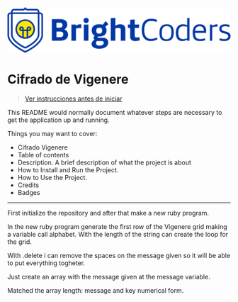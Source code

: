 ![BrightCoders Logo](img/logo.png)

# Cifrado de Vigenere

> [Ver instrucciones antes de iniciar](./instructions.md)

This README would normally document whatever steps are necessary to get the application up and running.

Things you may want to cover:

- Cifrado Vigenere
- Table of contents
- Description. A brief description of what the project is about
- How to Install and Run the Project.
- How to Use the Project.
- Credits
- Badges


----------------------------
First initialize the repository and after that make a new ruby program.

In the new ruby program generate the first row of the Vigenere grid
making a variable call alphabet. With the length of the string 
can create the loop for the grid.

With .delete i can remove the spaces on the message given so it will be able to put everything togheter.

Just create an array with the message given at the message variable.

Matched the array length: message and key numerical form.